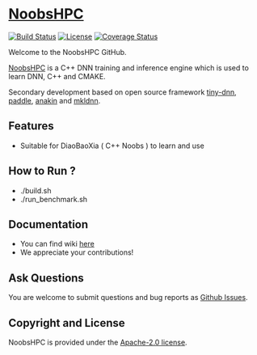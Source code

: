 # [NoobsHPC](https://github.com/0400H/NoobsHPC)

[![Build Status](https://travis-ci.org/PaddlePaddle/NoobsHPC.svg?branch=developing)](https://github.com/0400H/NoobsHPC)
[![License](https://img.shields.io/badge/license-Apache%202-blue.svg)](LICENSE)
[![Coverage Status](https://coveralls.io/repos/github/xklnono/NoobsHPC/badge.svg)](https://github.com/0400H/NoobsHPC)

Welcome to the NoobsHPC GitHub.

[NoobsHPC](https://github.com/0400H/NoobsHPC) is a C++ DNN training and inference engine which is used to learn DNN, C++ and CMAKE.

Secondary development based on open source framework [tiny-dnn](https://github.com/tiny-dnn/tiny-dnn), [paddle](https://github.com/PaddlePaddle/Paddle), [anakin](https://github.com/PaddlePaddle/NoobsHPC) and [mkldnn](https://github.com/intel/mkl-dnn).

## Features
- Suitable for DiaoBaoXia ( C++ Noobs ) to learn and use

## How to Run ?
- ./build.sh
- ./run_benchmark.sh

## Documentation
- You can find wiki [here](https://github.com/0400H/NoobsHPC/issues)
- We appreciate your contributions!

## Ask Questions

You are welcome to submit questions and bug reports as [Github Issues](https://github.com/0400H/NoobsHPC/issues).

## Copyright and License
NoobsHPC is provided under the [Apache-2.0 license](LICENSE).
